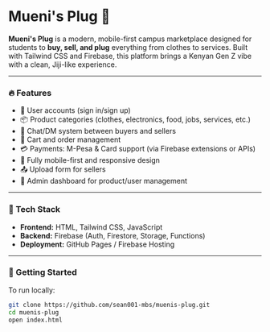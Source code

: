 
# Mueni's Plug 🧩

**Mueni's Plug** is a modern, mobile-first campus marketplace designed for students to **buy, sell, and plug** everything from clothes to services. Built with Tailwind CSS and Firebase, this platform brings a Kenyan Gen Z vibe with a clean, Jiji-like experience.

---

### 🔥 Features

- 🧾 User accounts (sign in/sign up)
- 📦 Product categories (clothes, electronics, food, jobs, services, etc.)
- 💬 Chat/DM system between buyers and sellers
- 🛒 Cart and order management
- 💳 Payments: M-Pesa & Card support (via Firebase extensions or APIs)
- 📱 Fully mobile-first and responsive design
- 📤 Upload form for sellers
- 🔐 Admin dashboard for product/user management

---

### 📁 Tech Stack

- **Frontend:** HTML, Tailwind CSS, JavaScript
- **Backend:** Firebase (Auth, Firestore, Storage, Functions)
- **Deployment:** GitHub Pages / Firebase Hosting

---

### 🚀 Getting Started

To run locally:
```bash
git clone https://github.com/sean001-mbs/muenis-plug.git
cd muenis-plug
open index.html
